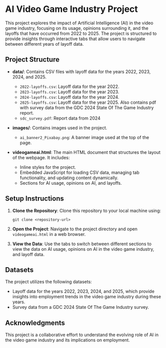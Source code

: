 # AI Video Game Industry Project

This project explores the impact of Artificial Intelligence (AI) in the video game industry, focusing on its usage, opinions surrounding it, and the layoffs that have occurred from 2022 to 2025. The project is structured to provide insights through interactive tabs that allow users to navigate between different years of layoff data.

## Project Structure

- **data/**: Contains CSV files with layoff data for the years 2022, 2023, 2024, and 2025.
  - `2022-layoffs.csv`: Layoff data for the year 2022.
  - `2023-layoffs.csv`: Layoff data for the year 2023.
  - `2024-layoffs.csv`: Layoff data for the year 2024.
  - `2025-layoffs.csv`: Layoff data for the year 2025.
Also contains pdf with survey data from the GDC 2024 State Of The Game Industry report.
  - `sdc_survey.pdf`: Report data from 2024

- **images/**: Contains images used in the project.
  - `ai_banner2_Pixabay.png`: A banner image used at
  the top of the page.

- **videogameai.html**: The main HTML document that structures the layout of the webpage. It includes:
  - Inline styles for the project.
  - Embedded JavaScript for loading CSV data, managing tab functionality, and updating content dynamically.
  - Sections for AI usage, opinions on AI, and layoffs.

## Setup Instructions

1. **Clone the Repository**: 
   Clone this repository to your local machine using:
   ```
   git clone <repository-url>
   ```

2. **Open the Project**: 
   Navigate to the project directory and open `videogameai.html` in a web browser.

3. **View the Data**: 
Use the tabs to switch between different sections to view the data on AI usage, opinions on AI in the video game industry, and layoff data.


## Datasets

The project utilizes the following datasets:
- Layoff data for the years 2022, 2023, 2024, and 2025, which provide insights into employment trends in the video game industry during these years.
- Survey data from a GDC 2024 State Of The Game Industry
survey.

## Acknowledgments

This project is a collaborative effort to understand the evolving role of AI in the video game industry and its implications on employment.